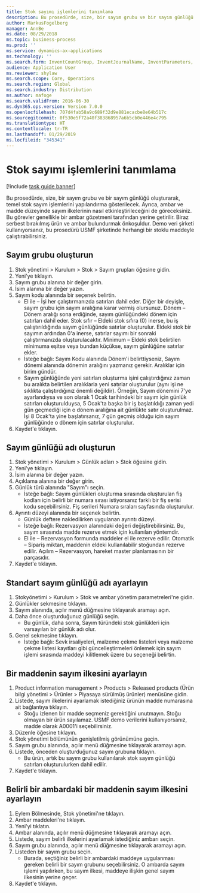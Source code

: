 ```yaml
---
title: Stok sayımı işlemlerini tanımlama
description: Bu prosedürde, size, bir sayım grubu ve bir sayım günlüğü oluşturarak, temel stok sayım işlemlerini yapılandırma gösterilecek.
author: MarkusFogelberg
manager: AnnBe
ms.date: 08/29/2018
ms.topic: business-process
ms.prod: ''
ms.service: dynamics-ax-applications
ms.technology: ''
ms.search.form: InventCountGroup, InventJournalName, InventParameters, EcoResProductDetailsExtended, InventItemLocation, InventLocationIdLookup
audience: Application User
ms.reviewer: shylaw
ms.search.scope: Core, Operations
ms.search.region: Global
ms.search.industry: Distribution
ms.author: mafoge
ms.search.validFrom: 2016-06-30
ms.dyn365.ops.version: Version 7.0.0
ms.openlocfilehash: 707d4fab58a9c689f32d9e881ecacbe8e64b517c
ms.sourcegitcommit: 0f530e5f72a40f383868957a6b5cb0e446e4c795
ms.translationtype: HT
ms.contentlocale: tr-TR
ms.lasthandoff: 01/29/2019
ms.locfileid: "345341"
---
```

# <a name="define-inventory-counting-processes"></a>Stok sayımı işlemlerini tanımlama

[!include [task guide banner](../../includes/task-guide-banner.md)]

Bu prosedürde, size, bir sayım grubu ve bir sayım günlüğü oluşturarak, temel stok sayım işlemlerini yapılandırma gösterilecek. Ayrıca, ambar ve madde düzeyinde sayım ilkelerinin nasıl etkinleştirileceğini de göreceksiniz. Bu görevler genellikle bir ambar gözetmeni tarafından yerine getirilir. Biraz serbest bırakılmış ürün ve ambar bulundurmak önkoşuldur. Demo veri şirketi kullanıyorsanız, bu prosedürü USMF şirketinde herhangi bir stoklu maddeyle çalıştırabilirsiniz.


## <a name="create-a-counting-group"></a>Sayım grubu oluşturun
1. Stok yönetimi > Kurulum > Stok > Sayım grupları öğesine gidin.
2. Yeni'ye tıklayın.
3. Sayım grubu alanına bir değer girin.
4. İsim alanına bir değer yazın.
5. Sayım kodu alanında bir seçenek belirtin.
    * El ile – İşi her çalıştırmanızda satırları dahil eder. Diğer bir deyişle, sayım grubu için sayım aralığına karar vermiş olursunuz.  Dönem – Dönem aralığı sona erdiğinde, sayım günlüğündeki dönem için satırları dahil eder.   Stok sıfır – Eldeki stok sıfıra (0) inerse, bu iş çalıştırıldığında sayım günlüğünde satırlar oluşturulur. Eldeki stok bir sayımın ardından 0'a inerse, satırlar sayımı bir sonraki çalıştırmanızda oluşturulacaktır.   Minimum – Eldeki stok belirtilen minimuma eşitse veya bundan küçükse, sayım günlüğüne satırlar ekler.  
    * İsteğe bağlı: Sayım Kodu alanında Dönem'i belirttiyseniz, Sayım dönemi alanında dönemin aralığını yazmanız gerekir. Aralıklar için birim gündür.  
    * Sayım günlüğünde yeni satırları oluşturma işini çalıştırdığınız zaman bu aralıkta belirtilen aralıklarla yeni satırlar oluşturulur (aynı işi ne sıklıkta çalıştırdığınız önemli değildir). Örneğin, Sayım dönemini 7'ye ayarlandıysa ve son olarak 1 Ocak tarihindeki bir sayım için günlük satırları oluşturulduysa, 5 Ocak'ta başka bir iş başlatıldığı zaman yedi gün geçmediği için o dönem aralığına ait günlükte satır oluşturulmaz. İşi 8 Ocak'ta yine başlatırsanız, 7 gün geçmiş olduğu için sayım günlüğünde o dönem için satırlar oluşturulur.  
6. Kaydet'e tıklayın.

## <a name="create-a-counting-journal-name"></a>Sayım günlüğü adı oluşturun
1. Stok yönetimi > Kurulum > Günlük adları > Stok öğesine gidin.
2. Yeni'ye tıklayın.
3. İsim alanına bir değer yazın.
4. Açıklama alanına bir değer girin.
5. Günlük türü alanında "Sayım"ı seçin.
    * İsteğe bağlı: Sayım günlükleri oluşturma sırasında oluşturulan fiş kodları için belirli bir numara sırası istiyorsanız farklı bir fiş serisi kodu seçebilirsiniz. Fiş serileri Numara sıraları sayfasında oluşturulur.  
6. Ayrıntı düzeyi alanında bir seçenek belirtin.
    * Günlük deftere nakledilirken uygulanan ayrıntı düzeyi.  
    * İsteğe bağlı: Rezervasyon alanındaki değeri değiştirebilirsiniz. Bu, sayım sırasında madde rezerve etmek için kullanılan yöntemdir.   
    * El ile – Rezervasyon formunda maddeler el ile rezerve edilir.   Otomatik – Sipariş miktarı, maddenin eldeki kullanılabilir stoğundan rezerve edilir.   Açılım – Rezervasyon, hareket master planlamasının bir parçasıdır.  
7. Kaydet'e tıklayın.

## <a name="set-standard-counting-journal-name"></a>Standart sayım günlüğü adı ayarlayın
1. Stokyönetimi > Kurulum > Stok ve ambar yönetim parametreleri'ne gidin.
2. Günlükler sekmesine tıklayın.
3. Sayım alanında, açılır menü düğmesine tıklayarak aramayı açın.
4. Daha önce oluşturduğunuz günlüğü seçin.
    * Bu günlük, daha sonra, Sayım türündeki stok günlükleri için varsayılan bir günlük adı olur.  
5. Genel sekmesine tıklayın.
    * İsteğe bağlı: Sevk irsaliyeleri, malzeme çekme listeleri veya malzeme çekme listesi kayıtları gibi güncelleştirmeleri önlemek için sayım işlemi sırasında maddeyi kilitlemek üzere bu seçeneği belirtin.  

## <a name="set-the-counting-policy-for-an-item"></a>Bir maddenin sayım ilkesini ayarlayın
1. Product information management > Products > Released products (Ürün bilgi yönetimi > Ürünler > Piyasaya sürülmüş ürünler) menüsüne gidin.
2. Listede, sayım ilkelerini ayarlamak istediğiniz ürünün madde numarasına ait bağlantıya tıklayın.
    * Stoğu izlenen bir madde seçmeniz gerektiğini unutmayın. Stoğu olmayan bir ürün sayılamaz. USMF demo verilerini kullanıyorsanız, madde olarak A0001'i seçebilirsiniz.  
3. Düzenle öğesine tıklayın.
4. Stok yönetimi bölümünün genişletilmiş görünümüne geçin.
5. Sayım grubu alanında, açılır menü düğmesine tıklayarak aramayı açın.
6. Listede, önceden oluşturduğunuz sayım grubuna tıklayın.
    * Bu ürün, artık bu sayım grubu kullanılarak stok sayım günlüğü satırları oluşturulurken dahil edilir.  
7. Kaydet'e tıklayın.

## <a name="set-the-counting-policy-for-an-item-in-a-specific-warehouse"></a>Belirli bir ambardaki bir maddenin sayım ilkesini ayarlayın
1. Eylem Bölmesinde, Stok yönetimi'ne tıklayın.
2. Ambar maddeleri'ne tıklayın.
3. Yeni'yi tıklatın.
4. Ambar alanında, açılır menü düğmesine tıklayarak aramayı açın.
5. Listede, sayım belirli ilkelerini ayarlamak istediğiniz ambarı seçin.
6. Sayım grubu alanında, açılır menü düğmesine tıklayarak aramayı açın.
7. Listeden bir sayım grubu seçin.
    * Burada, seçtiğiniz belirli bir ambardaki maddeye uygulanması gereken belirli bir sayım grubunu seçebilirsiniz. O ambarda sayım işlemi yapılırken, bu sayım ilkesi, maddeye ilişkin genel sayım ilkesinin yerine geçer.  
8. Kaydet'e tıklayın.

